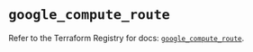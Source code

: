 # `google_compute_route`

Refer to the Terraform Registry for docs: [`google_compute_route`](https://registry.terraform.io/providers/hashicorp/google/6.19.0/docs/resources/compute_route).
